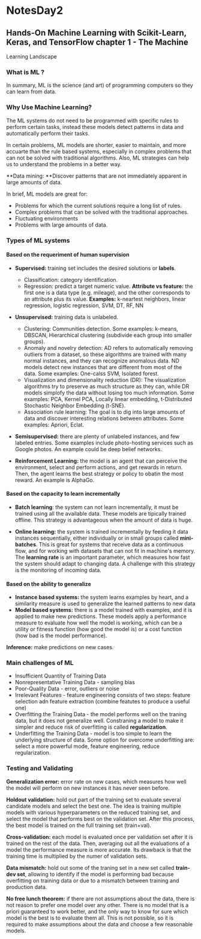 # NotesDay2

## Hands-On Machine Learning with Scikit-Learn, Keras, and TensorFlow chapter 1 - The Machine
Learning Landscape

### What is ML ?
In summary, ML is the science (and art) of programming computers so they can learn from data.

### Why Use Machine Learning?
The ML systems do not need to be programmed with specific rules to perform certain tasks, instead these 
models detect patterns in data and automatically perform their tasks. 

In certain problems, ML models are shorter, easier to maintain, and more accuarte than the rule based systems, especially 
in complex problems that can not be solved with traditional algorithms. Also, ML strategies can help us to understand 
the problems in a better way. 

**Data mining: **Discover patterns that are not immediately apparent in large amounts of data. 

In brief, ML models are great for: 
* Problems for which the current solutions require a long list of rules. 
* Complex problems that can be solved with the traditional approaches. 
* Fluctuating environments 
* Problems with large amounts of data. 

### Types of ML systems 
#### Based on the requeriment of human supervision 
* **Supervised:** training set includes the desired solutions or **labels**. 
	* Classification: category identification. 
	* Regression: predict a target numeric value. 
**Attribute vs feature:** the first one is a data type (e.g. mileage), and the other corresponds to an attribute plus its value. 
**Examples:** k-neartest neighbors, linear regression, logistic regression, SVM, DT, RF, NN

*  **Unsupervised:** training data is unlabeled. 
	* Clustering: Communities detection. Some examples: k-means, DBSCAN, Hierarchical clustering (subdivide each group into smaller groups).
	* Anomaly and novelry detection: AD refers to automatically removing outliers from a dataset, so these algorithms are trained with many normal instances, 
	and they can recognize anomalous data. ND models detect new instances that are different from most of the data. Some examples: One-calss SVM, Isolated forest. 
	* Visualization and dimensionality reduction (DR): The visualization algorithms try to preserve as much structure as they can, while DR models
	simplofy the data without losing too much information. Some examples: PCA, Kernel PCA, Locally linear embedding, t-Distributed Stochastic Neighbor Embedding (t-SNE).
	* Association rule learning: The goal is to dig into large amounts of data and discover interesting relations between attributes. Some examples: Apriori, Eclat.  
* **Semisupervised:** there are plenty of unlabeled instances, and few labeled entries. Some examples include photo-hosting services such as Google photos.
An example could be deep belief networks. 
* **Reinforcement Learning:** the model is an agent that can perceive the environment, select and perform actions, and get rewards in return. Then, the agent learns
the best strategy or policy to obatin the most reward. An example is AlphaGo. 

#### Based on the capacity to learn incrementally 

* **Batch learning**: the system can not learn incrementally, it must be trained using all the available data. These models are tipically trained offline. This
strategy is advantageous when the amount of data is huge. 
 
* **Online learning:** the system is trained incrementally by feeding it data instances sequentially, either individually or in small groups called
**mini-batches**. This is great for systems that receive data as a continuous flow, and for working with datasets that can not fit in machine's memory. The 
**learning rate** is an important parameter, which measures how fast the system should adapt to changing data. A challenge with this strategy is the monitoring 
of incoming data. 

#### Based on the ability to generalize 

* **Instance based systems:** the system learns examples by heart, and a similarity measure is used to generalize the learned patterns to new data  
* **Model based systems:** there is a model trained with examples, and it is applied to make new predictions. These models apply a performance measure to 
evaluate how well the model is working, which can be a utility or fitness function (how good the model is) or a cost function (how bad is the model performance). 

**Inference:** make predictions on new cases. 

### Main challenges of ML
* Insufficient Quantity of Training Data
* Nonrepresentative Training Data - sampling bias
* Poor-Quality Data - error, outliers or noise
* Irrelevant Features - feature engineering consists of two steps: feature selection adn feature extraction (combine featutes to produce a useful one) 
* Overfitting the Training Data - the model performs well on the traning data, but it does not generalize well. Constraning a model to make it simpler 
and reduce risk of overfitting is called **regularization**.
* Underfitting the Training Data - model is too simple to learn the underlying structure of data. Some option for overcome underfitting are: select a more
powerful mode, feature engineering, reduce regularization.

### Testing and Validating
**Generalization error:** error rate on new cases, which measures how well the model will perform on new instances it has never seen before. 

**Holdout validation:** hold out part of the training set to evaluate several candidate models and select the best one. The idea is training multiple models 
with various hyperparameters on the reduced training set, and select the model that performs best on the validation set. After this process, the best model is
trained on the full training set (train+val). 

**Cross-validation:** each model is evaluated once per validation set after it is trained on the rest of the data. Then, averaging out all the evaluations of
a model the performance measure is more accurate. Its drawback is that the training time is multiplied by the numer of validation sets. 

**Data mismatch:** hold out some of the traning set in a new set called **train-dev set**, allowing to identify if the model is performing bad because 
overfitting on training data or due to a mismatch between training and production data. 

**No free lunch theorem:** if there are not assumptions about the data, there is not reason to prefer one model over any other. There is no model that is 
a priori guaranteed to work better, and the only way to know for sure which model is the best is to evaluate them all. This is not possible, so it is required 
to make assumptions about the data and choose a few reasonable models. 
  





